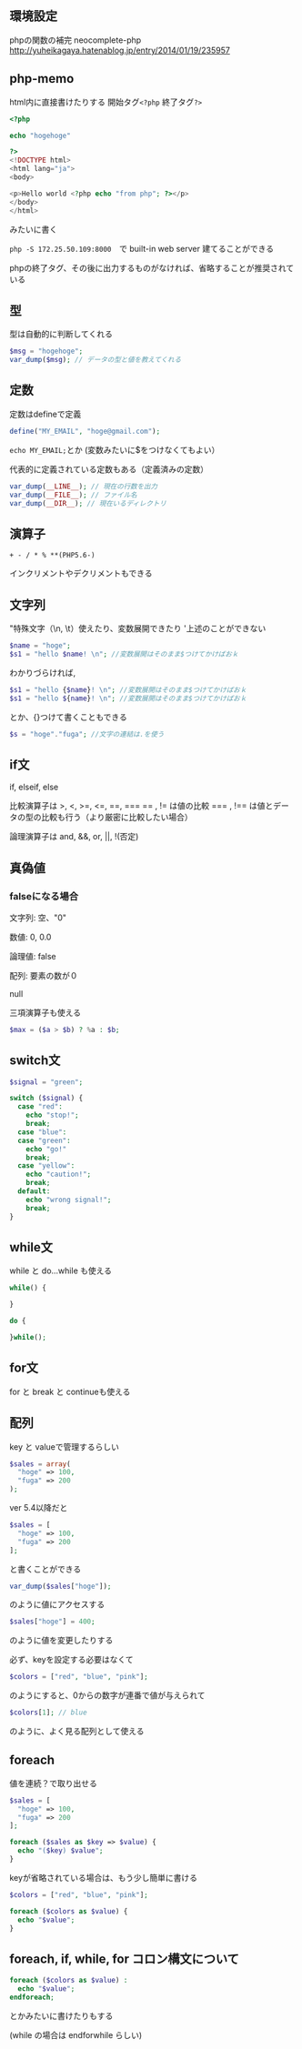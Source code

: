 ## 環境設定
phpの関数の補完
neocomplete-php
http://yuheikagaya.hatenablog.jp/entry/2014/01/19/235957

## php-memo

html内に直接書けたりする
開始タグ`<?php`
終了タグ`?>`


```php
<?php

echo "hogehoge"

?>
<!DOCTYPE html>
<html lang="ja">
<body>

<p>Hello world <?php echo "from php"; ?></p>
</body>
</html>
```

みたいに書く

`php -S 172.25.50.109:8000`　で built-in web server 建てることができる

phpの終了タグ、その後に出力するものがなければ、省略することが推奨されている

## 型

型は自動的に判断してくれる

```php
$msg = "hogehoge";
var_dump($msg); // データの型と値を教えてくれる
```

## 定数

定数はdefineで定義

```php
define("MY_EMAIL", "hoge@gmail.com");
```

`echo MY_EMAIL;`とか (変数みたいに$をつけなくてもよい）

代表的に定義されている定数もある（定義済みの定数）

```php
var_dump(__LINE__); // 現在の行数を出力
var_dump(__FILE__); // ファイル名
var_dump(__DIR__); // 現在いるディレクトリ
```

## 演算子

```
+ - / * % **(PHP5.6-)
```
インクリメントやデクリメントもできる

## 文字列

"特殊文字（\n, \t）使えたり、変数展開できたり
'上述のことができない

```php
$name = "hoge";
$s1 = "hello $name! \n"; //変数展開はそのまま$つけてかけばおｋ
```

わかりづらければ,
```php
$s1 = "hello {$name}! \n"; //変数展開はそのまま$つけてかけばおｋ
$s1 = "hello ${name}! \n"; //変数展開はそのまま$つけてかけばおｋ
```

とか、{}つけて書くこともできる

```php
$s = "hoge"."fuga"; //文字の連結は.を使う
```

## if文

if, elseif, else

比較演算子は >, <, >=, <=, ==, ===
== , != は値の比較
=== , !== は値とデータの型の比較も行う（より厳密に比較したい場合）

論理演算子は and, &&, or, ||, !(否定)

## 真偽値

### falseになる場合
文字列: 空、"0"

数値: 0, 0.0

論理値: false

配列: 要素の数が０

null

三項演算子も使える
```php
$max = ($a > $b) ? %a : $b;
```

## switch文
```php
$signal = "green";

switch ($signal) {
  case "red":
    echo "stop!";
    break;
  case "blue":
  case "green":
    echo "go!"
    break;
  case "yellow":
    echo "caution!";
    break;
  default:
    echo "wrong signal!";
    break;
}
```

## while文

while と do...while も使える

```php
while() {

}
```

```php
do {

}while();
```

## for文

for と break と continueも使える

## 配列

key と valueで管理するらしい

```php
$sales = array(
  "hoge" => 100,
  "fuga" => 200
);
```

ver 5.4以降だと

```php
$sales = [
  "hoge" => 100,
  "fuga" => 200
];
```

と書くことができる

```php
var_dump($sales["hoge"]);
```

のように値にアクセスする

```php
$sales["hoge"] = 400;
```

のように値を変更したりする

必ず、keyを設定する必要はなくて

```php
$colors = ["red", "blue", "pink"];
```

のようにすると、0からの数字が連番で値が与えられて

```php
$colors[1]; // blue
```

のように、よく見る配列として使える

## foreach

値を連続？で取り出せる

```php
$sales = [
  "hoge" => 100,
  "fuga" => 200
];

foreach ($sales as $key => $value) {
  echo "($key) $value";
}
```

keyが省略されている場合は、もう少し簡単に書ける

```php
$colors = ["red", "blue", "pink"];

foreach ($colors as $value) {
  echo "$value";
}
```


## foreach, if, while, for コロン構文について

```php
foreach ($colors as $value) :
  echo "$value";
endforeach;
```

とかみたいに書けたりもする

(while の場合は endforwhile らしい)
